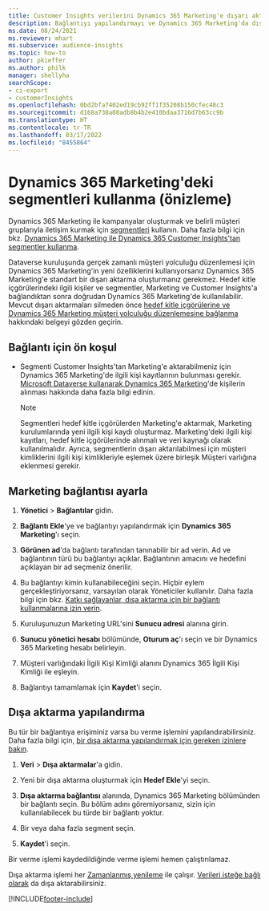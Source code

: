 ```yaml
---
title: Customer Insights verilerini Dynamics 365 Marketing'e dışarı aktarma
description: Bağlantıyı yapılandırmayı ve Dynamics 365 Marketing'da dışa aktarmayı öğrenin.
ms.date: 08/24/2021
ms.reviewer: mhart
ms.subservice: audience-insights
ms.topic: how-to
author: pkieffer
ms.author: philk
manager: shellyha
searchScope:
- ci-export
- customerInsights
ms.openlocfilehash: 0bd2bfa7402ed19cb92ff1f35208b150cfec48c3
ms.sourcegitcommit: d168a738a08adb8b4b2e410bdaa3716d7b63cc9b
ms.translationtype: HT
ms.contentlocale: tr-TR
ms.lasthandoff: 03/17/2022
ms.locfileid: "8455864"
---
```

# <a name="use-segments-in-dynamics-365-marketing-preview"></a>Dynamics 365 Marketing'deki segmentleri kullanma (önizleme)



Dynamics 365 Marketing ile kampanyalar oluşturmak ve belirli müşteri gruplarıyla iletişim kurmak için [segmentleri](segments.md) kullanın. Daha fazla bilgi için bkz. [Dynamics 365 Marketing ile Dynamics 365 Customer Insights'tan segmentler kullanma](/dynamics365/marketing/customer-insights-segments).

Dataverse kuruluşunda gerçek zamanlı müşteri yolculuğu düzenlemesi için Dynamics 365 Marketing'in yeni özelliklerini kullanıyorsanız Dynamics 365 Marketing'e standart bir dışarı aktarma oluşturmanız gerekmez. Hedef kitle içgörülerindeki ilgili kişiler ve segmentler, Marketing ve Customer Insights'a bağlandıktan sonra doğrudan Dynamics 365 Marketing'de kullanılabilir. Mevcut dışarı aktarmaları silmeden önce [hedef kitle içgörülerine ve Dynamics 365 Marketing müşteri yolculuğu düzenlemesine bağlanma](/dynamics365/marketing/real-time-marketing-ci-profile) hakkındaki belgeyi gözden geçirin.

## <a name="prerequisite-for-a-connection"></a>Bağlantı için ön koşul

- Segmenti Customer Insights'tan Marketing'e aktarabilmeniz için Dynamics 365 Marketing'de ilgili kişi kayıtlarının bulunması gerekir. [Microsoft Dataverse kullanarak Dynamics 365 Marketing](connect-dataverse-managed-lake.md)'de kişilerin alınması hakkında daha fazla bilgi edinin.

  > [!NOTE]
  > Segmentleri hedef kitle içgörülerden Marketing'e aktarmak, Marketing kurulumlarında yeni ilgili kişi kaydı oluşturmaz. Marketing'deki ilgili kişi kayıtları, hedef kitle içgörülerinde alınmalı ve veri kaynağı olarak kullanılmalıdır. Ayrıca, segmentlerin dışarı aktarılabilmesi için müşteri kimliklerini ilgili kişi kimlikleriyle eşlemek üzere birleşik Müşteri varlığına eklenmesi gerekir.

## <a name="set-up-connection-to-marketing"></a>Marketing bağlantısı ayarla

1. **Yönetici** > **Bağlantılar** gidin.

1. **Bağlantı Ekle**'ye ve bağlantıyı yapılandırmak için **Dynamics 365 Marketing**'ı seçin.

1. **Görünen ad**'da bağlantı tarafından tanınabilir bir ad verin. Ad ve bağlantının türü bu bağlantıyı açıklar. Bağlantının amacını ve hedefini açıklayan bir ad seçmeniz önerilir.

1. Bu bağlantıyı kimin kullanabileceğini seçin. Hiçbir eylem gerçekleştiriyorsanız, varsayılan olarak Yöneticiler kullanılır. Daha fazla bilgi için bkz. [Katkı sağlayanlar, dışa aktarma için bir bağlantı kullanmalarına izin verin](connections.md#allow-contributors-to-use-a-connection-for-exports).

1. Kuruluşunuzun Marketing URL'sini **Sunucu adresi** alanına girin.

1. **Sunucu yönetici hesabı** bölümünde, **Oturum aç**'ı seçin ve bir Dynamics 365 Marketing hesabı belirleyin.

1. Müşteri varlığındaki İlgili Kişi Kimliği alanını Dynamics 365 İlgili Kişi Kimliği ile eşleyin.

1. Bağlantıyı tamamlamak için **Kaydet**'i seçin. 

## <a name="configure-an-export"></a>Dışa aktarma yapılandırma

Bu tür bir bağlantıya erişiminiz varsa bu verme işlemini yapılandırabilirsiniz. Daha fazla bilgi için, [bir dışa aktarma yapılandırmak için gereken izinlere bakın](export-destinations.md#set-up-a-new-export).

1. **Veri** > **Dışa aktarmalar**'a gidin.

1. Yeni bir dışa aktarma oluşturmak için **Hedef Ekle**'yi seçin.

1. **Dışa aktarma bağlantısı** alanında, Dynamics 365 Marketing bölümünden bir bağlantı seçin. Bu bölüm adını göremiyorsanız, sizin için kullanılabilecek bu türde bir bağlantı yoktur.

1. Bir veya daha fazla segment seçin.

1. **Kaydet**'i seçin.

Bir verme işlemi kaydedildiğinde verme işlemi hemen çalıştırılamaz.

Dışa aktarma işlemi her [Zamanlanmış yenileme](system.md#schedule-tab) ile çalışır. [Verileri isteğe bağlı olarak](export-destinations.md#run-exports-on-demand) da dışa aktarabilirsiniz. 

[!INCLUDE[footer-include](../includes/footer-banner.md)]

